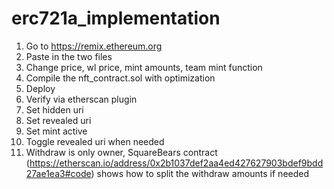 # erc721a_implementation

1. Go to https://remix.ethereum.org
2. Paste in the two files
3. Change price, wl price, mint amounts, team mint function
4. Compile the nft_contract.sol with optimization
5. Deploy
6. Verify via etherscan plugin
7. Set hidden uri
8. Set revealed uri
9. Set mint active
10. Toggle revealed uri when needed
11. Withdraw is only owner, SquareBears contract (https://etherscan.io/address/0x2b1037def2aa4ed427627903bdef9bdd27ae1ea3#code) shows how to split the withdraw amounts if needed
